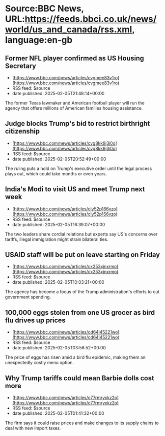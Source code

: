 # Source:BBC News, URL:https://feeds.bbci.co.uk/news/world/us_and_canada/rss.xml, language:en-gb

## Former NFL player confirmed as US Housing Secretary
 - [https://www.bbc.com/news/articles/cvgmee83v1ro](https://www.bbc.com/news/articles/cvgmee83v1ro)
 - RSS feed: $source
 - date published: 2025-02-05T21:48:14+00:00

The former Texas lawmaker and American football player will run the agency that offers millions of American families housing assistance.

## Judge blocks Trump's bid to restrict birthright citizenship
 - [https://www.bbc.com/news/articles/cvg8kk9j3j0o](https://www.bbc.com/news/articles/cvg8kk9j3j0o)
 - RSS feed: $source
 - date published: 2025-02-05T20:52:49+00:00

The ruling puts a hold on Trump's executive order until the legal process plays out, which could take months or even years.

## India's Modi to visit US and meet Trump next week
 - [https://www.bbc.com/news/articles/cly52p166vzo](https://www.bbc.com/news/articles/cly52p166vzo)
 - RSS feed: $source
 - date published: 2025-02-05T16:39:07+00:00

The two leaders share cordial relations but experts say US's concerns over tariffs, illegal immigration might strain bilateral ties.

## USAID staff will be put on leave starting on Friday
 - [https://www.bbc.com/news/articles/cx253xjnxrmo](https://www.bbc.com/news/articles/cx253xjnxrmo)
 - RSS feed: $source
 - date published: 2025-02-05T10:03:21+00:00

The agency has become a focus of the Trump administration's efforts to cut government spending.

## 100,000 eggs stolen from one US grocer as bird flu drives up prices
 - [https://www.bbc.com/news/articles/cd64l45221wo](https://www.bbc.com/news/articles/cd64l45221wo)
 - RSS feed: $source
 - date published: 2025-02-05T03:56:52+00:00

The price of eggs has risen amid a bird flu epidemic, making them an unexpectedly costly menu option.

## Why Trump tariffs could mean Barbie dolls cost more
 - [https://www.bbc.com/news/articles/c77rmryxkz2o](https://www.bbc.com/news/articles/c77rmryxkz2o)
 - RSS feed: $source
 - date published: 2025-02-05T01:41:32+00:00

The firm says it could raise prices and make changes to its supply chains to deal with new import taxes.

